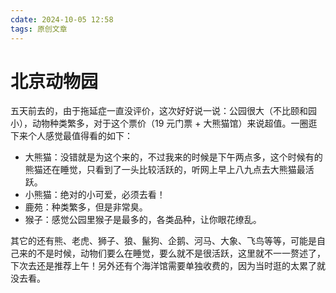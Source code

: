 ```yaml
---
cdate: 2024-10-05 12:58
tags: 原创文章  
---
```


# 北京动物园

五天前去的，由于拖延症一直没评价，这次好好说一说：公园很大（不比颐和园小），动物种类繁多，对于这个票价（19 元门票 + 大熊猫馆）来说超值。一圈逛下来个人感觉最值得看的如下：

- 大熊猫：没错就是为这个来的，不过我来的时候是下午两点多，这个时候有的熊猫还在睡觉，只看到了一头比较活跃的，听网上早上八九点去大熊猫最活跃。
- 小熊猫：绝对的小可爱，必须去看！
- 鹿苑：种类繁多，但是非常臭。
- 猴子：感觉公园里猴子是最多的，各类品种，让你眼花缭乱。

其它的还有熊、老虎、狮子、狼、鬣狗、企鹅、河马、大象、飞鸟等等，可能是自己来的不是时候，动物们要么在睡觉，要么就不是很活跃，这里就不一一赘述了，下次去还是推荐上午！另外还有个海洋馆需要单独收费的，因为当时逛的太累了就没去看。